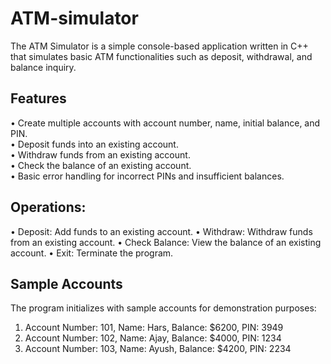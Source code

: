 # **ATM-simulator**

The ATM Simulator is a simple console-based application written in C++ that simulates basic ATM functionalities such as deposit, withdrawal, and balance inquiry.


## **Features**

•	Create multiple accounts with account number, name, initial balance, and PIN.<br>
•	Deposit funds into an existing account.<br>
•	Withdraw funds from an existing account.<br>
•	Check the balance of an existing account.<br>
•	Basic error handling for incorrect PINs and insufficient balances.<br>

## **Operations:**

•	Deposit: Add funds to an existing account. <be>
•	Withdraw: Withdraw funds from an existing account.
•	Check Balance: View the balance of an existing account.
•	Exit: Terminate the program.


## **Sample Accounts**

The program initializes with sample accounts for demonstration purposes:
1.	Account Number: 101, Name: Hars, Balance: $6200, PIN: 3949
2.	Account Number: 102, Name: Ajay, Balance: $4000, PIN: 1234
3.	Account Number: 103, Name: Ayush, Balance: $4200, PIN: 2234
